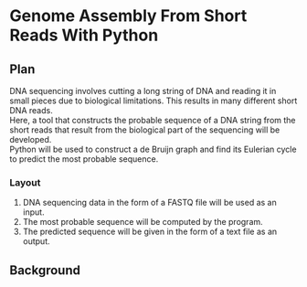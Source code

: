 # Genome Assembly From Short Reads With Python
## Plan
DNA sequencing involves cutting a long string of DNA and reading it in small pieces due to biological limitations. This results in many different short DNA reads.  
Here, a tool that constructs the probable sequence of a DNA string from the short reads that result from the biological part of the sequencing will be developed.  
Python will be used to construct a de Bruijn graph and find its Eulerian cycle to predict the most probable sequence.  
### Layout
1. DNA sequencing data in the form of a FASTQ file will be used as an input.  
2. The most probable sequence will be computed by the program.  
3. The predicted sequence will be given in the form of a text file as an output.  
## Background
